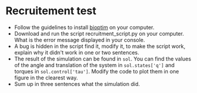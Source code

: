 # Recruitement test
- Follow the guidelines to install [bioptim](github.com/pyomeca/bioptim) on your computer.
- Download and run the script recruitment_script.py on your computer. What is the error message displayed in your console.
- A bug is hidden in the script find it, modify it, to make the script work, explain why it didn't work in one or two sentences.
- The result of the simulation can be found in `sol`. 
You can find the values of the angle and translation of the system in `sol.states['q']` and torques in `sol.control['tau']`.
Modify the code to plot them in one figure in the clearest way.
- Sum up in three sentences what the simulation did.
